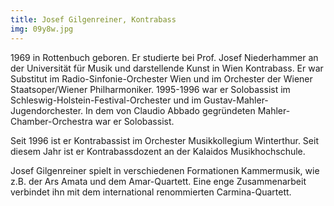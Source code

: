 ```yaml
---
title: Josef Gilgenreiner, Kontrabass
img: 09y8w.jpg
---
```

1969 in Rottenbuch geboren. Er studierte bei Prof. Josef Niederhammer an der Universität für Musik und darstellende Kunst in Wien Kontrabass. Er war Substitut im Radio-Sinfonie-Orchester Wien und im Orchester der Wiener Staatsoper/Wiener Philharmoniker.
1995-1996 war er Solobassist im Schleswig-Holstein-Festival-Orchester und im Gustav-Mahler-Jugendorchester.
In dem von Claudio Abbado gegründeten Mahler-Chamber-Orchestra war er Solobassist.

Seit 1996 ist er Kontrabassist im Orchester Musikkollegium Winterthur.
Seit diesem Jahr ist er Kontrabassdozent an der Kalaidos Musikhochschule.

Josef Gilgenreiner spielt in verschiedenen Formationen Kammermusik, wie z.B. der Ars Amata und dem Amar-Quartett. Eine enge Zusammenarbeit verbindet ihn mit dem international renommierten Carmina-Quartett.
